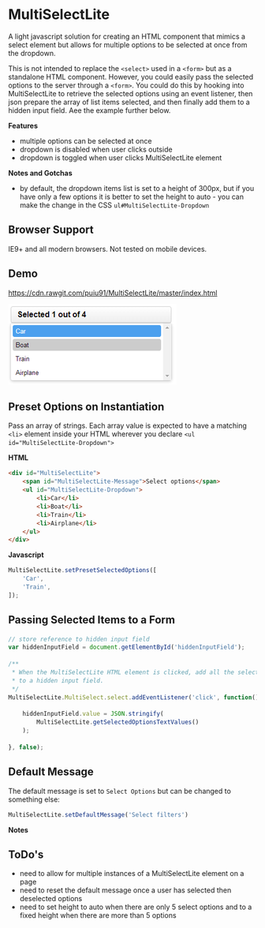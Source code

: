 # MultiSelectLite
A light javascript solution for creating an HTML component that mimics a select element but allows for multiple options to be selected at once from the dropdown.

This is not intended to replace the ```<select>``` used in a ```<form>``` but as a standalone HTML component. However, you could easily pass the selected options to the server 
through a ```<form>```. You could do this by hooking into MultiSelectLite to retrieve the selected options using an event listener, then json prepare the array of list items selected, 
and then finally add them to a hidden input field. Aee the example further below.

**Features**
* multiple options can be selected at once
* dropdown is disabled when user clicks outside
* dropdown is toggled when user clicks MultiSelectLite element 

**Notes and Gotchas**
* by default, the dropdown items list is set to a height of 300px, but if you have only a few options it is better to set the height to auto - you can make the change in the CSS ```ul#MultiSelectLite-Dropdown ```

## Browser Support
IE9+ and all modern browsers. Not tested on mobile devices.

## Demo ##

https://cdn.rawgit.com/puiu91/MultiSelectLite/master/index.html

![Image of MultiSelectLite](https://raw.githubusercontent.com/puiu91/MultiSelectLite/master/demo.png)

## Preset Options on Instantiation

Pass an array of strings. Each array value is expected to have a matching ```<li>``` element inside your HTML wherever you declare ```<ul id="MultiSelectLite-Dropdown">```

**HTML**
```html
<div id="MultiSelectLite">
    <span id="MultiSelectLite-Message">Select options</span>
    <ul id="MultiSelectLite-Dropdown">
        <li>Car</li>
        <li>Boat</li>
        <li>Train</li>
        <li>Airplane</li>
    </ul>
</div>
```

**Javascript**
```javascript
MultiSelectLite.setPresetSelectedOptions([
    'Car',
    'Train',
]);
```

## Passing Selected Items to a Form ##

```javascript
// store reference to hidden input field
var hiddenInputField = document.getElementById('hiddenInputField');

/**
 * When the MultiSelectLite HTML element is clicked, add all the selected options
 * to a hidden input field.
 */
MultiSelectLite.MultiSelect.select.addEventListener('click', function() {

    hiddenInputField.value = JSON.stringify( 
        MultiSelectLite.getSelectedOptionsTextValues() 
    );
    
}, false);
```    

## Default Message

The default message is set to ```Select Options``` but can be changed to something else:


```javascript
MultiSelectLite.setDefaultMessage('Select filters')
```

**Notes**


## ToDo's
* need to allow for multiple instances of a MultiSelectLite element on a page
* need to reset the default message once a user has selected then deselected options
* need to set height to auto when there are only 5 select options and to a fixed height when there are more than 5 options